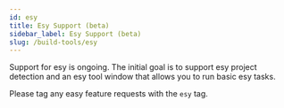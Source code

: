 ```yaml
---
id: esy
title: Esy Support (beta)
sidebar_label: Esy Support (beta)
slug: /build-tools/esy
---
```


Support for esy is ongoing. The initial goal is to support esy project detection and an esy tool window that allows you to run basic esy tasks.

Please tag any easy feature requests with the `esy` tag.
